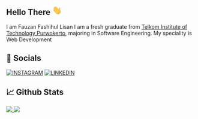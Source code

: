## Hello There <img src="https://raw.githubusercontent.com/ABSphreak/ABSphreak/master/gifs/Hi.gif" height="25px">

I am Fauzan Fashihul Lisan
I am a fresh graduate from [Telkom Institute of Technology Purwokerto](https://ittelkom-pwt.ac.id/), majoring in Software Engineering. My speciality is Web Development

## 👯 Socials
[![INSTAGRAM](https://img.shields.io/badge/FOLLOW%20ME-INSTAGRAM-blueviolet?style=flat-square&logo=Instagram&logoColor=white)](https://www.instagram.com/fauzan_fl/)
[![LINKEDIN](https://img.shields.io/badge/FOLLOW%20ME-LINKEDIN-blue?style=flat-square&logo=Linkedin&logoColor=white)](https://www.linkedin.com/in/fauzanfl)

## 📈 Github Stats
<p align="left">
<a href="https://github.com/fauzanfl">
  <img height="180em" src="https://github-readme-stats-eight-theta.vercel.app/api?username=fauzanfl&show_icons=true&theme=tokyonight&include_all_commits=true&count_private=true"/>
  <img height="180em" src="https://github-readme-stats-eight-theta.vercel.app/api/top-langs/?username=fauzanfl&layout=compact&langs_count=8&theme=tokyonight"/>
</a>
</p>
